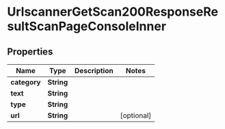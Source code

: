 

# UrlscannerGetScan200ResponseResultScanPageConsoleInner


## Properties

| Name | Type | Description | Notes |
|------------ | ------------- | ------------- | -------------|
|**category** | **String** |  |  |
|**text** | **String** |  |  |
|**type** | **String** |  |  |
|**url** | **String** |  |  [optional] |



